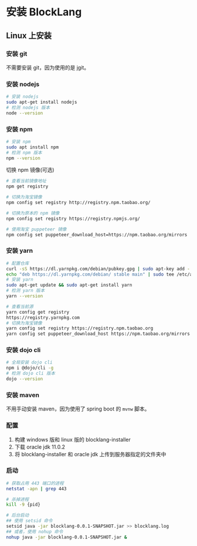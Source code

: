# 安装 BlockLang

## Linux 上安装

### 安装 git

不需要安装 git，因为使用的是 jgit。

### 安装 nodejs

```sh
# 安装 nodejs
sudo apt-get install nodejs
# 检测 nodejs 版本
node --version
```

### 安装 npm

```sh
# 安装 npm
sudo apt install npm
# 检测 npm 版本
npm --version
```

切换 npm 镜像(可选)

```sh
# 查看当前镜像地址
npm get registry

# 切换为淘宝镜像
npm config set registry http://registry.npm.taobao.org/

# 切换为原本的 npm 镜像
npm config set registry https://registry.npmjs.org/

# 使用淘宝 puppeteer 镜像
npm config set puppeteer_download_host=https://npm.taobao.org/mirrors
```

### 安装 yarn

```sh
# 配置仓库
curl -sS https://dl.yarnpkg.com/debian/pubkey.gpg | sudo apt-key add -
echo "deb https://dl.yarnpkg.com/debian/ stable main" | sudo tee /etc/apt/sources.list.d/yarn.list
# 安装 yarn
sudo apt-get update && sudo apt-get install yarn
# 检测 yarn 版本
yarn --version

# 查看当前源
yarn config get registry
https://registry.yarnpkg.com
# 切换为淘宝镜像
yarn config set registry https://registry.npm.taobao.org
yarn config set puppeteer_download_host https://npm.taobao.org/mirrors
```

### 安装 dojo cli

```sh
# 全局安装 dojo cli
npm i @dojo/cli -g
# 检测 dojo cli 版本
dojo --version
```

### 安装 maven

不用手动安装 maven，因为使用了 spring boot 的 `mvnw` 脚本。

### 配置

1. 构建 windows 版和 linux 版的 blocklang-installer
2. 下载 oracle jdk 11.0.2
3. 将 blocklang-installer 和 oracle jdk 上传到服务器指定的文件夹中

### 启动

```sh
# 获取占用 443 端口的进程
netstat -apn | grep 443

# 杀掉进程
kill -9 {pid}

# 后台启动
## 使用 setsid 命令
setsid java -jar blocklang-0.0.1-SNAPSHOT.jar >> blocklang.log
## 或者，使用 nohup 命令
nohup java -jar blocklang-0.0.1-SNAPSHOT.jar &
```
